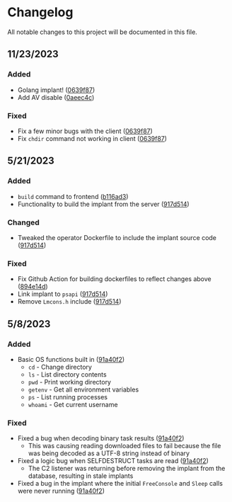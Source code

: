 # Changelog

All notable changes to this project will be documented in this file.

## 11/23/2023

### Added

* Golang implant! ([0639f87](https://github.com/cbrnrd/maliketh/commit/0639f8797838469a068d91f095e3307d2d73ecc4))
* Add AV disable ([0aeec4c](https://github.com/cbrnrd/maliketh/commit/0aeec4c4be8f1efaeaf15ee3d289507036c691df))

### Fixed

* Fix a few minor bugs with the client ([0639f87](https://github.com/cbrnrd/maliketh/commit/0639f8797838469a068d91f095e3307d2d73ecc4))
* Fix `chdir` command not working in client ([0639f87](https://github.com/cbrnrd/maliketh/commit/0639f8797838469a068d91f095e3307d2d73ecc4))

## 5/21/2023

### Added

* `build` command to frontend ([b116ad3](https://github.com/cbrnrd/maliketh/commit/b116ad390120eee94d87ec313d1728a2f2244289))
* Functionality to build the implant from the server ([917d514](https://github.com/cbrnrd/maliketh/commit/917d514fc6075cc15d0e45b4a1a546e6217e4139))

### Changed

* Tweaked the operator Dockerfile to include the implant source code ([917d514](https://github.com/cbrnrd/maliketh/commit/917d514fc6075cc15d0e45b4a1a546e6217e4139))

### Fixed

* Fix Github Action for building dockerfiles to reflect changes above ([894e14d](https://github.com/cbrnrd/maliketh/commit/894e14d79e4b826e6fcdece988f21d35daf09dd6))
* Link implant to `psapi` ([917d514](https://github.com/cbrnrd/maliketh/commit/917d514fc6075cc15d0e45b4a1a546e6217e4139))
* Remove `Lmcons.h` include ([917d514](https://github.com/cbrnrd/maliketh/commit/917d514fc6075cc15d0e45b4a1a546e6217e4139))

## 5/8/2023

### Added

* Basic OS functions built in ([91a40f2](https://github.com/cbrnrd/maliketh/commit/91a40f2ba1cded5a025004a6143578fa84baec66))
  * `cd` - Change directory
  * `ls` - List directory contents
  * `pwd` - Print working directory
  * `getenv` - Get all environment variables
  * `ps` - List running processes
  * `whoami` - Get current username

### Fixed

* Fixed a bug when decoding binary task results ([91a40f2](https://github.com/cbrnrd/maliketh/commit/91a40f2ba1cded5a025004a6143578fa84baec66))
  * This was causing reading downloaded files to fail because the file was being decoded as a UTF-8 string instead of binary
* Fixed a logic bug when SELFDESTRUCT tasks are read ([91a40f2](https://github.com/cbrnrd/maliketh/commit/91a40f2ba1cded5a025004a6143578fa84baec66))
  * The C2 listener was returning before removing the implant from the database, resulting in stale implants
* Fixed a bug in the implant where the initial `FreeConsole` and `Sleep` calls were never running ([91a40f2](https://github.com/cbrnrd/maliketh/commit/91a40f2ba1cded5a025004a6143578fa84baec66))

